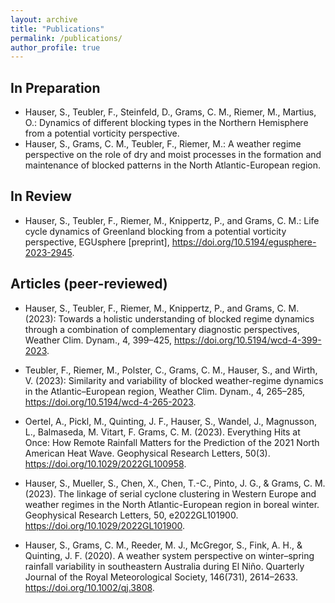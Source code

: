 ```yaml
---
layout: archive
title: "Publications"
permalink: /publications/
author_profile: true
---
```


## In Preparation
* Hauser, S., Teubler, F., Steinfeld, D., Grams, C. M., Riemer, M., Martius, O.: Dynamics of different blocking types in the Northern Hemisphere from a potential vorticity perspective.
* Hauser, S., Grams, C. M., Teubler, F., Riemer, M.: A weather regime perspective on the role of dry and moist processes in the formation and maintenance of blocked patterns in the North Atlantic-European region.



## In Review
* Hauser, S., Teubler, F., Riemer, M., Knippertz, P., and Grams, C. M.: Life cycle dynamics of Greenland blocking from a potential vorticity perspective, EGUsphere [preprint], https://doi.org/10.5194/egusphere-2023-2945.


## Articles (peer-reviewed)

* Hauser, S., Teubler, F., Riemer, M., Knippertz, P., and Grams, C. M. (2023): Towards a holistic understanding of blocked regime dynamics through a combination of complementary diagnostic perspectives, Weather Clim. Dynam., 4, 399–425, https://doi.org/10.5194/wcd-4-399-2023.

* Teubler, F., Riemer, M., Polster, C., Grams, C. M., Hauser, S., and Wirth, V. (2023): Similarity and variability of blocked weather-regime dynamics in the Atlantic–European region, Weather Clim. Dynam., 4, 265–285, https://doi.org/10.5194/wcd-4-265-2023.

* Oertel, A., Pickl, M., Quinting, J. F., Hauser, S., Wandel, J., Magnusson, L., Balmaseda, M. Vitart, F. Grams, C. M. (2023). Everything Hits at Once: How Remote Rainfall Matters for the Prediction of the 2021 North American Heat Wave. Geophysical Research Letters, 50(3). https://doi.org/10.1029/2022GL100958.

* Hauser, S., Mueller, S., Chen, X., Chen, T.-C., Pinto, J. G., & Grams, C. M. (2023). The linkage of serial cyclone clustering in Western Europe and weather regimes in the North Atlantic-European region in boreal winter. Geophysical Research Letters, 50, e2022GL101900. https://doi.org/10.1029/2022GL101900.

* Hauser, S., Grams, C. M., Reeder, M. J., McGregor, S., Fink, A. H., & Quinting, J. F. (2020). A weather system perspective on winter–spring rainfall variability in southeastern Australia during El Niño. Quarterly Journal of the Royal Meteorological Society, 146(731), 2614–2633. https://doi.org/10.1002/qj.3808.


